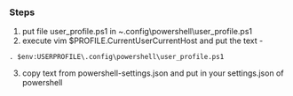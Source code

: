 ### Steps

1. put file user_profile.ps1 in ~\.config\powershell\user_profile.ps1
2. execute vim $PROFILE.CurrentUserCurrentHost and put the text - 
```
. $env:USERPROFILE\.config\powershell\user_profile.ps1
```
3. copy text from powershell-settings.json and put in your settings.json of powershell